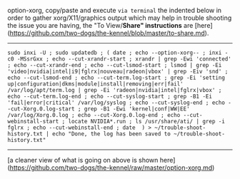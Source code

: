 option-xorg, copy/paste and execute `via terminal` the indented below in order to gather xorg/X11/graphics output which may help in trouble shooting the issue you are having, the "To View/**Share" instructions** are [here] (https://github.com/two-dogs/the-kennel/blob/master/to-share.md).
***

`sudo inxi -U ;
 sudo updatedb ;
 (
  date ;
  echo --option-xorg-- ;
  inxi -c0 -MSsrGxx ;
  echo --cut-xrandr-start ;
  xrandr | grep -Ewi 'connected' ;
  echo --cut-xrandr-end ;
  echo --cut-lsmod-start ;
  lsmod | grep -Ei 'video|nvidia|intel|i9|fglrx|nouveau|radeon|vbox' | grep -Eiv 'snd' ;
  echo --cut-lsmod-end ;
  echo --cut-term.log-start ;
  grep -Ei 'setting up|configuration|dkms|module|install|removing|err|fail' /var/log/apt/term.log | grep -Ei 'radeon|nvidia|intel|fglrx|vbox' ;
  echo --cut-term.log-end ;
  echo --cut-syslog-start ;
  grep -B1 -Ei 'fail|error|critical' /var/log/syslog ;
  echo --cut-syslog-end ;
  echo --cut-Xorg.0.log-start ;
  grep -B1 -Ewi 'kernel|conf|WW|EE' /var/log/Xorg.0.log ;
  echo --cut-Xorg.0.log-end ;
  echo --cut-webinstall-start ;
  locate NVIDIA*.run ;
  ls /usr/share/ati/ | grep -i fglrx ;
  echo --cut-webinstall-end ;
  date 
  ) > ~/trouble-shoot-history.txt | echo "Done, the log has been saved to ~/trouble-shoot-history.txt"`

***
[a cleaner view of what is going on above is shown here] (https://github.com/two-dogs/the-kennel/raw/master/option-xorg.md)
